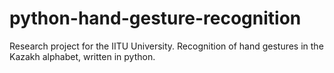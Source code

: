 # python-hand-gesture-recognition
Research project for the IITU University. Recognition of hand gestures in the Kazakh alphabet, written in python.
